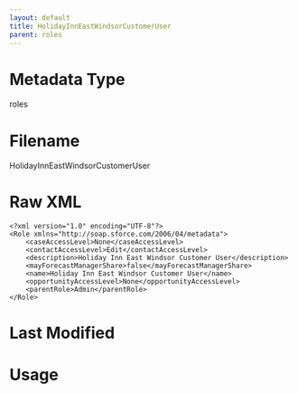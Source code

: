 ```yaml
---
layout: default
title: HolidayInnEastWindsorCustomerUser
parent: roles
---
```

# Metadata Type
roles


# Filename 
HolidayInnEastWindsorCustomerUser


# Raw XML
```
<?xml version="1.0" encoding="UTF-8"?>
<Role xmlns="http://soap.sforce.com/2006/04/metadata">
    <caseAccessLevel>None</caseAccessLevel>
    <contactAccessLevel>Edit</contactAccessLevel>
    <description>Holiday Inn East Windsor Customer User</description>
    <mayForecastManagerShare>false</mayForecastManagerShare>
    <name>Holiday Inn East Windsor Customer User</name>
    <opportunityAccessLevel>None</opportunityAccessLevel>
    <parentRole>Admin</parentRole>
</Role>
```


# Last Modified


# Usage
